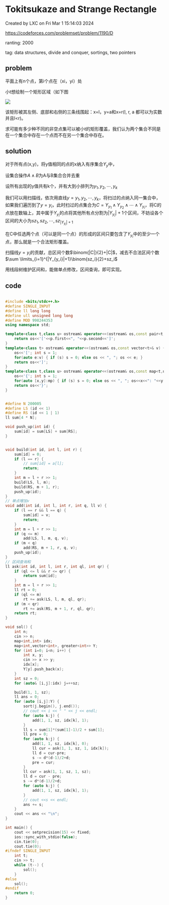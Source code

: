 # Tokitsukaze and Strange Rectangle

Created by LXC on Fri Mar  1 15:14:03 2024

https://codeforces.com/problemset/problem/1190/D

ranting: 2000

tag: data structures, divide and conquer, sortings, two pointers

## problem

平面上有n个点，第i个点在（xi，yi）处

小t想绘制一个矩形区域（如下图

![](https://cdn.luogu.com.cn/upload/vjudge_pic/CF1190D/61dd515911e657abcecc735a28955cca0cecb620.png)

该矩形被其左侧、底部和右侧的三条线围起：x=l，y=a和x=r(l, r, a 都可以为实数并且l<r)。

求可能有多少种不同的非空点集可以被小t的矩形覆盖，我们认为两个集合不同是在一个集合中存在一个点而不在另一个集合中存在。

## solution

对于所有点(x,y)，将y值相同的点的x纳入有序集合$Y_y$中，

设集合操作$A\wedge B$为A与B集合合并去重

设所有出现的y值共有k个，并有大到小排列为$y_1, y_2, \cdots, y_k$

我们可以用扫描线，依次用直线$y=y_1, y_2, \cdots, y_k$，将扫过的点纳入同一集合中，如果我们遍历到了$y=y_i$，此时扫过的点集合为$C=Y_{y_1}\wedge Y_{y_2} \wedge \cdots \wedge Y_{y_i}$，将C的点放在数轴上，其中属于$Y_{y_i}$的点将其他所有点分割为$|Y_{y_i}|+1$个区间，不妨设各个区间的大小为$sz_1, sz_2, \cdots, sz_{|Y_{y_i}|+1}$

在C中任选两个点（可以是同一个点）的形成的区间只要包含了$Y_{y_i}$中的至少一个点，那么就是一个合法矩形覆盖。

扫描线$y=y_i$的贡献，总区间个数$\binom{|C|}{2}+|C|$，减去不合法区间个数$\sum \limits_{i=1}^{|Y_{y_i}|+1}\binom{sz_i}{2}+sz_i$

用线段树维护区间和，能做单点修改，区间查询，即可实现。

## code

``` cpp

#include <bits/stdc++.h>
#define SINGLE_INPUT
#define ll long long
#define ull unsigned long long
#define MOD 998244353
using namespace std;

template<class t,class u> ostream& operator<<(ostream& os,const pair<t,u>& p) {
    return os<<'['<<p.first<<", "<<p.second<<']';
}
template<class t> ostream& operator<<(ostream& os,const vector<t>& v) {
    os<<'['; int s = 1;
    for(auto e:v) { if (s) s = 0; else os << ", "; os << e; }
    return os<<']';
}
template<class t,class u> ostream& operator<<(ostream& os,const map<t,u>& mp){
    os<<'{'; int s = 1;
    for(auto [x,y]:mp) { if (s) s = 0; else os << ", "; os<<x<<": "<<y; }
    return os<<'}';
}


#define N 200005
#define LS (id << 1)
#define RS (id << 1 | 1)
ll sum[4 * N];

void push_up(int id) {
    sum[id] = sum[LS] + sum[RS];
}


void build(int id, int l, int r) {
    sum[id] = 0;
    if (l == r) {
        // sum[id] = a[l];
        return;
    }
    int m = l + r >> 1;
    build(LS, l, m);
    build(RS, m + 1, r);
    push_up(id);
}
// 单点增加v
void add(int id, int l, int r, int q, ll v) {
    if (l == r && l == q) {
        sum[id] = v;
        return;
    }
    int m = l + r >> 1;
    if (q <= m)
        add(LS, l, m, q, v);
    if (m < q)
        add(RS, m + 1, r, q, v);
    push_up(id);
}
// 区间查询和
ll ask(int id, int l, int r, int ql, int qr) {
    if (ql <= l && r <= qr) {
        return sum[id];
    }
    int m = l + r >> 1;
    ll rt = 0;
    if (ql <= m)
        rt += ask(LS, l, m, ql, qr);
    if (m < qr)
        rt += ask(RS, m + 1, r, ql, qr);
    return rt;
}

void sol() {
    int n;
    cin >> n;
    map<int,int> idx;
    map<int,vector<int>, greater<int>> Y;
    for (int i=0; i<n; i++) {
        int x, y;
        cin >> x >> y;
        idx[x];
        Y[y].push_back(x);
    }
    int sz = 0;
    for (auto& [i,j]:idx) j=++sz;

    build(1, 1, sz);
    ll ans = 0;
    for (auto [i,j]:Y) {
        sort(j.begin(), j.end());
        // cout << i << " " << j << endl;
        for (auto k:j) {
            add(1, 1, sz, idx[k], 1);
        }    
        ll s = sum[1]*(sum[1]-1)/2 + sum[1];
        ll pre = 0;
        for (auto k:j) {
            add(1, 1, sz, idx[k], 0);
            ll cur = ask(1, 1, sz, 1, idx[k]);
            ll d = cur-pre;
            s -= d*(d-1)/2+d;
            pre = cur;
        }
        ll cur = ask(1, 1, sz, 1, sz);
        ll d = cur - pre;
        s -= d*(d-1)/2+d;
        for (auto k:j) {
            add(1, 1, sz, idx[k], 1);
        }
        // cout <<s << endl;
        ans += s;
    }
    cout << ans << "\n";
}

int main() {
    cout << setprecision(15) << fixed;
    ios::sync_with_stdio(false);
    cin.tie(0);
    cout.tie(0);
#ifndef SINGLE_INPUT
    int t;
    cin >> t;
    while (t--) {
        sol();
    }
#else
    sol();
#endif
    return 0;
}

```
